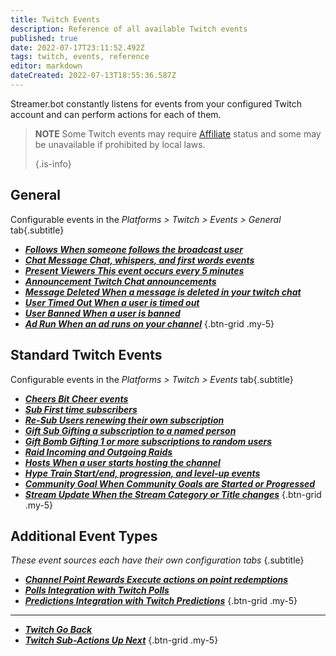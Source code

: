 ```yaml
---
title: Twitch Events
description: Reference of all available Twitch events
published: true
date: 2022-07-17T23:11:52.492Z
tags: twitch, events, reference
editor: markdown
dateCreated: 2022-07-13T18:55:36.587Z
---
```


Streamer.bot constantly listens for events from your configured Twitch account and can perform actions for each of them.

> **NOTE** Some Twitch events may require [Affiliate](https://help.twitch.tv/s/article/twitch-affiliate-program-faq) status and some may be unavailable if prohibited by local laws. 
> 
> {.is-info}

## General
Configurable events in the *Platforms > Twitch > Events > General* tab{.subtitle}

- [<i class="mdi mdi-account text--twitch"></i> ***Follows ***When someone follows the broadcast user******](/Platforms/Twitch/Events/General)
- [<i class="mdi mdi-comment-outline text--twitch"></i> ***Chat Message ***Chat, whispers, and first words events******](/Platforms/Twitch/Events/General)
- [<i class="mdi mdi-account-multiple text--twitch"></i> ***Present Viewers ***This event occurs every 5 minutes******](/Platforms/Twitch/Events/General)
- [<i class="mdi mdi-bullhorn text--twitch"></i> ***Announcement ***Twitch Chat announcements******](/Platforms/Twitch/Events/General)
- [<i class="mdi mdi-comment-remove-outline text--twitch"></i> ***Message Deleted ***When a message is deleted in your twitch chat******](/Platforms/Twitch/Events/General)
- [<i class="mdi mdi-account-tie-voice-off text--twitch"></i> ***User Timed Out ***When a user is timed out******](/Platforms/Twitch/Events/General)
- [<i class="mdi mdi-account-minus-outline text--twitch"></i> ***User Banned ***When a user is banned******](/Platforms/Twitch/Events/General)
- [<i class="mdi mdi-television-classic text--twitch"></i> ***Ad Run ***When an ad runs on your channel******](/Platforms/Twitch/Events/General)
{.btn-grid .my-5}

## Standard Twitch Events
Configurable events in the *Platforms > Twitch > Events* tab{.subtitle}

- [<i class="mdi mdi-diamond-stone text--twitch"></i> ***Cheers ***Bit Cheer events******](/Platforms/Twitch/Events/Cheers)
- [<i class="mdi mdi-account-star-outline text--twitch"></i> ***Sub ***First time subscribers******](/Platforms/Twitch/Events/Sub)
- [<i class="mdi mdi-account-star text--twitch"></i> ***Re-Sub ***Users renewing their own subscription******](/Platforms/Twitch/Events/Sub)
- [<i class="mdi mdi-wallet-giftcard text--twitch"></i> ***Gift Sub ***Gifting a subscription to a named person******](/Platforms/Twitch/Events/Gift-Sub)
- [<i class="mdi mdi-gift text--twitch"></i> ***Gift Bomb ***Gifting 1 or more subscriptions to random users******](/Platforms/Twitch/Events/Gift-Bomb)
- [<i class="mdi mdi-target-account text--twitch"></i> ***Raid ***Incoming and Outgoing Raids******](/Platforms/Twitch/Events/Raid)
- [<i class="mdi mdi-tooltip-account text--twitch"></i> ***Hosts ***When a user starts hosting the channel******](/Platforms/Twitch/Events/Hosts)
- [<i class="mdi mdi-train text--twitch"></i> ***Hype Train ***Start/end, progression, and level-up events******](/Platforms/Twitch/Events/Hype-Train)
- [<i class="mdi mdi-progress-check text--twitch"></i> ***Community Goal ***When Community Goals are Started or Progressed******](/Platforms/Twitch/Events/Community-Goal)
- [<i class="mdi mdi-update text--twitch"></i> ***Stream Update ***When the Stream Category or Title changes******](/Platforms/Twitch/Events/Stream-Update)
{.btn-grid .my-5}

## Additional Event Types
*These event sources each have their own configuration tabs* {.subtitle}

- [<i class="mdi mdi-adjust text--twitch"></i>***Channel Point Rewards ***Execute actions on point redemptions******](/en/Platforms/Twitch/Channel-Point-Rewards)
- [<i class="mdi mdi-poll text--twitch"></i>***Polls ***Integration with Twitch Polls******](/en/Platforms/Twitch/Polls)
- [<i class="mdi mdi-poll mdi-flip-h text--twitch"></i>***Predictions ***Integration with Twitch Predictions******](/en/Platforms/Twitch/Predictions)
{.btn-grid .my-5}

---
- [<i class="mdi mdi-chevron-left"></i>***Twitch ***Go Back******](/en/Platforms/Twitch)
- [<i class="mdi mdi-twitch text--twitch"></i>***Twitch Sub-Actions ***Up Next******](/en/Sub-Actions/Twitch)
{.btn-grid .my-5}